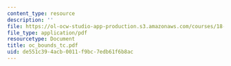 ```yaml
---
content_type: resource
description: ''
file: https://ol-ocw-studio-app-production.s3.amazonaws.com/courses/18-996-random-matrix-theory-and-its-applications-spring-2004/de551c394acb0011f9bc7edb61f6b8ac_oc_bounds_tc.pdf
file_type: application/pdf
resourcetype: Document
title: oc_bounds_tc.pdf
uid: de551c39-4acb-0011-f9bc-7edb61f6b8ac
---
```

